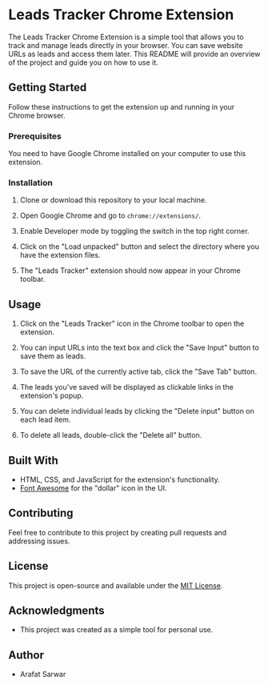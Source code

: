 # Leads Tracker Chrome Extension

The Leads Tracker Chrome Extension is a simple tool that allows you to track and manage leads directly in your browser. You can save website URLs as leads and access them later. This README will provide an overview of the project and guide you on how to use it.

## Getting Started

Follow these instructions to get the extension up and running in your Chrome browser.

### Prerequisites

You need to have Google Chrome installed on your computer to use this extension.

### Installation

1. Clone or download this repository to your local machine.

2. Open Google Chrome and go to `chrome://extensions/`.

3. Enable Developer mode by toggling the switch in the top right corner.

4. Click on the "Load unpacked" button and select the directory where you have the extension files.

5. The "Leads Tracker" extension should now appear in your Chrome toolbar.

## Usage

1. Click on the "Leads Tracker" icon in the Chrome toolbar to open the extension.

2. You can input URLs into the text box and click the "Save Input" button to save them as leads.

3. To save the URL of the currently active tab, click the "Save Tab" button.

4. The leads you've saved will be displayed as clickable links in the extension's popup.

5. You can delete individual leads by clicking the "Delete input" button on each lead item.

6. To delete all leads, double-click the "Delete all" button.

## Built With

- HTML, CSS, and JavaScript for the extension's functionality.
- [Font Awesome](https://fontawesome.com/) for the "dollar" icon in the UI.

## Contributing

Feel free to contribute to this project by creating pull requests and addressing issues.

## License

This project is open-source and available under the [MIT License](LICENSE).

## Acknowledgments

- This project was created as a simple tool for personal use.

## Author

- Arafat Sarwar
